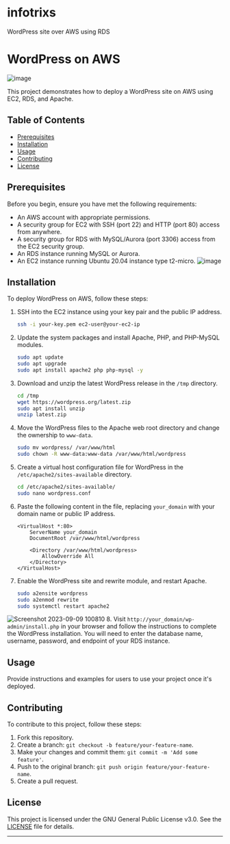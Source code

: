 # infotrixs
WordPress site over AWS using RDS


# WordPress on AWS

![image](https://github.com/lija12-3/infotrixs/assets/105269384/6f58169b-964f-4ccb-b33d-5f4da3f4995c)

This project demonstrates how to deploy a WordPress site on AWS using EC2, RDS, and Apache.

## Table of Contents

- [Prerequisites](#prerequisites)
- [Installation](#installation)
- [Usage](#usage)
- [Contributing](#contributing)
- [License](#license)

## Prerequisites

Before you begin, ensure you have met the following requirements:

- An AWS account with appropriate permissions.
- A security group for EC2 with SSH (port 22) and HTTP (port 80) access from anywhere.
- A security group for RDS with MySQL/Aurora (port 3306) access from the EC2 security group.
- An RDS instance running MySQL or Aurora.
- An EC2 instance running Ubuntu 20.04 instance type t2-micro.
  ![image](https://github.com/lija12-3/infotrixs/assets/105269384/a086a3d1-4780-4be1-896b-acc21bf14568)

## Installation

To deploy WordPress on AWS, follow these steps:

1. SSH into the EC2 instance using your key pair and the public IP address.
   ```bash
   ssh -i your-key.pem ec2-user@your-ec2-ip
   ```

2. Update the system packages and install Apache, PHP, and PHP-MySQL modules.
   ```bash
   sudo apt update
   sudo apt upgrade
   sudo apt install apache2 php php-mysql -y
   ```

3. Download and unzip the latest WordPress release in the `/tmp` directory.
   ```bash
   cd /tmp
   wget https://wordpress.org/latest.zip
   sudo apt install unzip
   unzip latest.zip
   ```

4. Move the WordPress files to the Apache web root directory and change the ownership to `www-data`.
   ```bash
   sudo mv wordpress/ /var/www/html
   sudo chown -R www-data:www-data /var/www/html/wordpress
   ```

5. Create a virtual host configuration file for WordPress in the `/etc/apache2/sites-available` directory.
   ```bash
   cd /etc/apache2/sites-available/
   sudo nano wordpress.conf
   ```

6. Paste the following content in the file, replacing `your_domain` with your domain name or public IP address.
   ```apacheconf
   <VirtualHost *:80>
       ServerName your_domain
       DocumentRoot /var/www/html/wordpress

       <Directory /var/www/html/wordpress>
           AllowOverride All
       </Directory>
   </VirtualHost>
   ```

7. Enable the WordPress site and rewrite module, and restart Apache.
   ```bash
   sudo a2ensite wordpress
   sudo a2enmod rewrite
   sudo systemctl restart apache2
   ```
![Screenshot 2023-09-09 100810](https://github.com/lija12-3/infotrixs/assets/105269384/d82271fa-2260-4125-b491-300666e21235)
8. Visit `http://your_domain/wp-admin/install.php` in your browser and follow the instructions to complete the WordPress installation. You will need to enter the database name, username, password, and endpoint of your RDS instance.

## Usage

Provide instructions and examples for users to use your project once it's deployed.

## Contributing

To contribute to this project, follow these steps:

1. Fork this repository.
2. Create a branch: `git checkout -b feature/your-feature-name`.
3. Make your changes and commit them: `git commit -m 'Add some feature'`.
4. Push to the original branch: `git push origin feature/your-feature-name`.
5. Create a pull request.

## License

This project is licensed under the GNU General Public License v3.0. See the [LICENSE](LICENSE) file for details.

---






